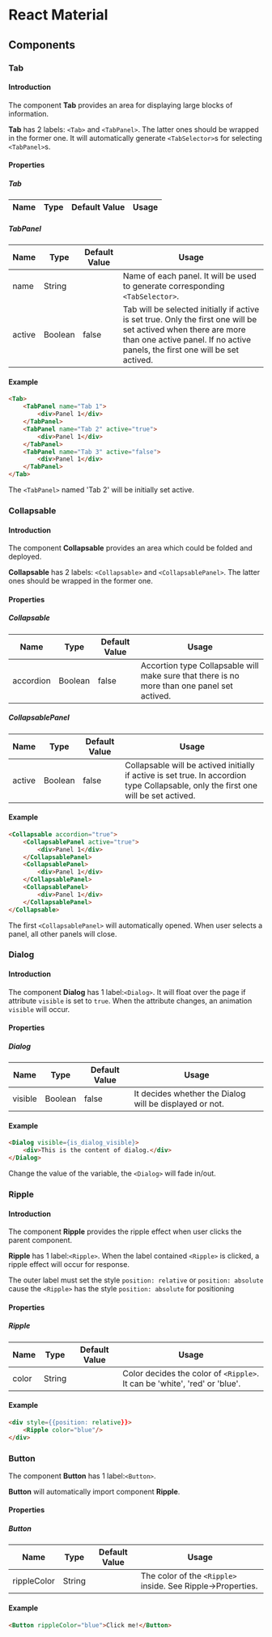 # React Material

## Components

### Tab

#### Introduction

The component **Tab** provides an area for displaying large blocks of information.

**Tab** has 2 labels: `<Tab>` and `<TabPanel>`. The latter ones should be wrapped in the former one. It will automatically generate `<TabSelector>`s for selecting `<TabPanel>`s.

#### Properties

##### Tab
| Name   | Type    | Default Value | Usage |
|--------|---------|---------------|-------|

##### TabPanel

| Name   | Type    | Default Value | Usage |
|--------|---------|---------------|-------|
| name   | String  | <No Default>  | Name of each panel. It will be used to generate corresponding `<TabSelector>`.
| active | Boolean | false         | Tab will be selected initially if active is set true. Only the first one will be set actived when there are more than one active panel. If no active panels, the first one will be set actived. |

#### Example

```HTML
<Tab>
    <TabPanel name="Tab 1">
        <div>Panel 1</div>
    </TabPanel>
    <TabPanel name="Tab 2" active="true">
        <div>Panel 1</div>
    </TabPanel>
    <TabPanel name="Tab 3" active="false">
        <div>Panel 1</div>
    </TabPanel>
</Tab>
```

The `<TabPanel>` named 'Tab 2' will be initially set active.

### Collapsable

#### Introduction

The component **Collapsable** provides an area which could be folded and deployed.

**Collapsable** has 2 labels: `<Collapsable>` and `<CollapsablePanel>`. The latter ones should be wrapped in the former one.

#### Properties

##### Collapsable

| Name      | Type    | Default Value | Usage |
|-----------|---------|---------------|-------|
| accordion | Boolean | false         | Accortion type Collapsable will make sure that there is no more than one panel set actived.

##### CollapsablePanel

| Name   | Type    | Default Value | Usage |
|--------|---------|---------------|-------|
| active | Boolean | false         | Collapsable will be actived initially if active is set true. In accordion type Collapsable, only the first one will be set actived. |

#### Example

```HTML
<Collapsable accordion="true">
    <CollapsablePanel active="true">
        <div>Panel 1</div>
    </CollapsablePanel>
    <CollapsablePanel>
        <div>Panel 1</div>
    </CollapsablePanel>
    <CollapsablePanel>
        <div>Panel 1</div>
    </CollapsablePanel>
</Collapsable>
```

The first `<CollapsablePanel>` will automatically opened. When user selects a panel, all other panels will close.

### Dialog

#### Introduction

The component **Dialog** has 1 label:`<Dialog>`. It will float over the page if attribute `visible` is set to `true`. When the attribute changes, an animation `visible` will occur.

#### Properties

##### Dialog

| Name    | Type    | Default Value | Usage |
|---------|---------|---------------|-------|
| visible | Boolean | false         | It decides whether the Dialog will be displayed or not. |

#### Example

```HTML
<Dialog visible={is_dialog_visible}>
    <div>This is the content of dialog.</div>
</Dialog>
```

Change the value of the variable, the `<Dialog>` will fade in/out.

### Ripple

#### Introduction

The component **Ripple** provides the ripple effect when user clicks the parent component.

**Ripple** has 1 label:`<Ripple>`. When the label contained `<Ripple>` is clicked, a ripple effect will occur for response.

The outer label must set the style `position: relative` or `position: absolute` cause the `<Ripple>` has the style `position: absolute` for positioning

#### Properties

##### Ripple

| Name    | Type   | Default Value | Usage |
|---------|--------|---------------|-------|
| color   | String | <No Default>  | Color decides the color of `<Ripple>`. It can be 'white', 'red' or 'blue'. |

#### Example

```HTML
<div style={{position: relative}}>
    <Ripple color="blue"/>
</div>
```

### Button

The component **Button** has 1 label:`<Button>`.

**Button** will automatically import component **Ripple**.

#### Properties

##### Button

| Name        | Type   | Default Value | Usage |
|-------------|--------|---------------|-------|
| rippleColor | String | <No Default>  | The color of the `<Ripple>` inside. See Ripple->Properties. |

#### Example

```HTML
<Button rippleColor="blue">Click me!</Button>
```
